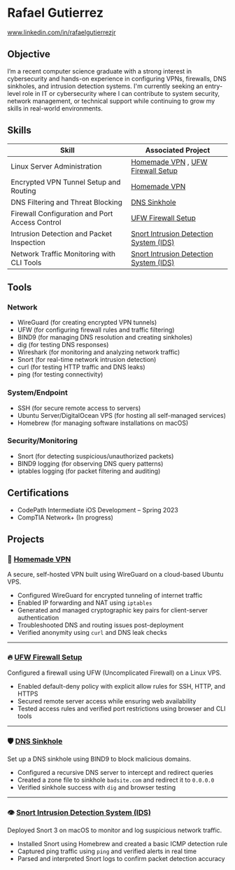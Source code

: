 # Rafael Gutierrez
www.linkedin.com/in/rafaelgutierrezjr 


## Objective
I’m a recent computer science graduate with a strong interest in cybersecurity and hands-on experience in configuring VPNs, firewalls, DNS sinkholes, and intrusion detection systems. I'm currently seeking an entry-level role in IT or cybersecurity where I can contribute to system security, network management, or technical support while continuing to grow my skills in real-world environments.

## Skills

| Skill                                         | Associated Project         |
|-----------------------------------------------|----------------------------|
| Linux Server Administration  | [Homemade VPN](https://github.com/rgutierrezz/homemade-vpn) , [UFW Firewall Setup](https://github.com/rgutierrezz/homemade-firewall)|
| Encrypted VPN Tunnel Setup and Routing   | [Homemade VPN](https://github.com/rgutierrezz/homemade-vpn)|
| DNS Filtering and Threat Blocking         | [DNS Sinkhole](https://github.com/rgutierrezz/dns-sinkhole)|
| Firewall Configuration and Port Access Control       | [UFW Firewall Setup](https://github.com/rgutierrezz/homemade-firewall)|
| Intrusion Detection and Packet Inspection                 | [Snort Intrusion Detection System (IDS)](https://github.com/rgutierrezz/ids-sinkhole)|
| Network Traffic Monitoring with CLI Tools   | [Snort Intrusion Detection System (IDS)](https://github.com/rgutierrezz/ids-sinkhole)|

## Tools


### Network
- WireGuard (for creating encrypted VPN tunnels)
- UFW (for configuring firewall rules and traffic filtering)
- BIND9 (for managing DNS resolution and creating sinkholes)
- dig (for testing DNS responses)
- Wireshark (for monitoring and analyzing network traffic)
- Snort (for real-time network intrusion detection)
- curl (for testing HTTP traffic and DNS leaks)
- ping (for testing connectivity)

### System/Endpoint
- SSH (for secure remote access to servers)
- Ubuntu Server/DigitalOcean VPS (for hosting all self-managed services)
- Homebrew (for managing software installations on macOS)

### Security/Monitoring
- Snort (for detecting suspicious/unauthorized packets)
- BIND9 logging (for observing DNS query patterns)
- iptables logging (for packet filtering and auditing)

## Certifications
- CodePath Intermediate iOS Development – Spring 2023
- CompTIA Network+ (In progress)

## Projects
### 🔐 [Homemade VPN](https://github.com/rgutierrezz/homemade-vpn)
A secure, self-hosted VPN built using WireGuard on a cloud-based Ubuntu VPS.

- Configured WireGuard for encrypted tunneling of internet traffic
- Enabled IP forwarding and NAT using `iptables`
- Generated and managed cryptographic key pairs for client-server authentication
- Troubleshooted DNS and routing issues post-deployment
- Verified anonymity using `curl` and DNS leak checks

---

### 🔥 [UFW Firewall Setup](https://github.com/rgutierrezz/homemade-firewall)
Configured a firewall using UFW (Uncomplicated Firewall) on a Linux VPS.

- Enabled default-deny policy with explicit allow rules for SSH, HTTP, and HTTPS
- Secured remote server access while ensuring web availability
- Tested access rules and verified port restrictions using browser and CLI tools

---

### 🛡️ [DNS Sinkhole](https://github.com/rgutierrezz/dns-sinkhole)
Set up a DNS sinkhole using BIND9 to block malicious domains.

- Configured a recursive DNS server to intercept and redirect queries
- Created a zone file to sinkhole `badsite.com` and redirect it to `0.0.0.0`
- Verified sinkhole success with `dig` and browser testing

---

### 👁️ [Snort Intrusion Detection System (IDS)](https://github.com/rgutierrezz/snort-ids)
Deployed Snort 3 on macOS to monitor and log suspicious network traffic.

- Installed Snort using Homebrew and created a basic ICMP detection rule
- Captured ping traffic using `ping` and verified alerts in real time
- Parsed and interpreted Snort logs to confirm packet detection accuracy
